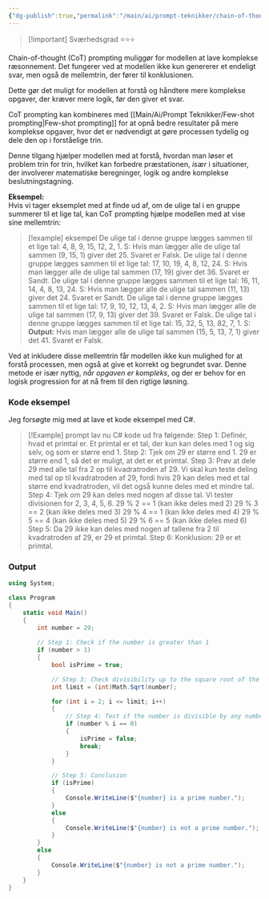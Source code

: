 ```yaml
---
{"dg-publish":true,"permalink":"/main/ai/prompt-teknikker/chain-of-thought-prompting/","tags":["⭐⭐⭐"],"dgHomeLink":"false","dgShowBacklinks":"false","dgShowFileTree":"false","dgEnableSearch":"false","created":"2024-12-02T17:10:35.163+01:00"}
---
```


> [!important] Sværhedsgrad
> ⭐⭐⭐

Chain-of-thought (CoT) prompting muliggør for modellen at lave komplekse ræsonnement. Det fungerer ved at modellen ikke kun genererer et endeligt svar, men også de mellemtrin, der fører til konklusionen. 

Dette gør det muligt for modellen at forstå og håndtere mere komplekse opgaver, der kræver mere logik, før den giver et svar.

CoT prompting kan kombineres med [[Main/Ai/Prompt Teknikker/Few-shot prompting\|Few-shot prompting]] for at opnå bedre resultater på mere komplekse opgaver, hvor det er nødvendigt at gøre processen tydelig og dele den op i forståelige trin. 

Denne tilgang hjælper modellen med at forstå, hvordan man løser et problem trin for trin, hvilket kan forbedre præstationen, *især* i situationer, der involverer matematiske beregninger, logik og andre komplekse beslutningstagning.

**Eksempel:**  
Hvis vi tager eksemplet med at finde ud af, om de ulige tal i en gruppe summerer til et lige tal, kan CoT prompting hjælpe modellen med at vise sine mellemtrin:

> [!example] eksempel
De ulige tal i denne gruppe lægges sammen til et lige tal: 4, 8, 9, 15, 12, 2, 1. 
S: Hvis man lægger alle de ulige tal sammen (9, 15, 1) giver det 25. Svaret er Falsk. 
De ulige tal i denne gruppe lægges sammen til et lige tal: 17, 10, 19, 4, 8, 12, 24. 
S: Hvis man lægger alle de ulige tal sammen (17, 19) giver det 36. Svaret er Sandt. 
De ulige tal i denne gruppe lægges sammen til et lige tal: 16, 11, 14, 4, 8, 13, 24. 
S: Hvis man lægger alle de ulige tal sammen (11, 13) giver det 24. Svaret er Sandt. 
De ulige tal i denne gruppe lægges sammen til et lige tal: 17, 9, 10, 12, 13, 4, 2. 
S: Hvis man lægger alle de ulige tal sammen (17, 9, 13) giver det 39. Svaret er Falsk. 
De ulige tal i denne gruppe lægges sammen til et lige tal: 15, 32, 5, 13, 82, 7, 1. 
S: 
**Output:** 
Hvis man lægger alle de ulige tal sammen (15, 5, 13, 7, 1) giver det 41. Svaret er Falsk.

Ved at inkludere disse mellemtrin får modellen ikke kun mulighed for at forstå processen, men også at give et korrekt og begrundet svar. Denne metode er især nyttig, *når opgaven er kompleks*, og der er behov for en logisk progression for at nå frem til den rigtige løsning.

### Kode eksempel
Jeg forsøgte mig med at lave et kode eksempel med C#.
> [!Example] prompt
> lav nu C# kode ud fra følgende: 
> Step 1: Definér, hvad et primtal er. Et primtal er et tal, der kun kan deles med 1 og sig selv, og som er større end 1. 
> Step 2: Tjek om 29 er større end 1. 29 er større end 1, så det er muligt, at det er et primtal. Step 3: Prøv at dele 29 med alle tal fra 2 op til kvadratroden af 29. Vi skal kun teste deling med tal op til kvadratroden af 29, fordi hvis 29 kan deles med et tal større end kvadratroden, vil det også kunne deles med et mindre tal. 
> Step 4: Tjek om 29 kan deles med nogen af disse tal. Vi tester divisionen for 2, 3, 4, 5, 6. 
> 29 % 2 == 1 (kan ikke deles med 2) 
> 29 % 3 == 2 (kan ikke deles med 3) 
> 29 % 4 == 1 (kan ikke deles med 4) 
> 29 % 5 == 4 (kan ikke deles med 5) 
> 29 % 6 == 5 (kan ikke deles med 6) 
> Step 5: Da 29 ikke kan deles med nogen af tallene fra 2 til kvadratroden af 29, er 29 et primtal. 
> Step 6: Konklusion: 29 er et primtal.

### Output
```csharp
using System;

class Program
{
    static void Main()
    {
        int number = 29;
        
        // Step 1: Check if the number is greater than 1
        if (number > 1)
        {
            bool isPrime = true;

            // Step 3: Check divisibility up to the square root of the number
            int limit = (int)Math.Sqrt(number);

            for (int i = 2; i <= limit; i++)
            {
                // Step 4: Test if the number is divisible by any number from 2 to the square root of the number
                if (number % i == 0)
                {
                    isPrime = false;
                    break;
                }
            }

            // Step 5: Conclusion
            if (isPrime)
            {
                Console.WriteLine($"{number} is a prime number.");
            }
            else
            {
                Console.WriteLine($"{number} is not a prime number.");
            }
        }
        else
        {
            Console.WriteLine($"{number} is not a prime number.");
        }
    }
}

```